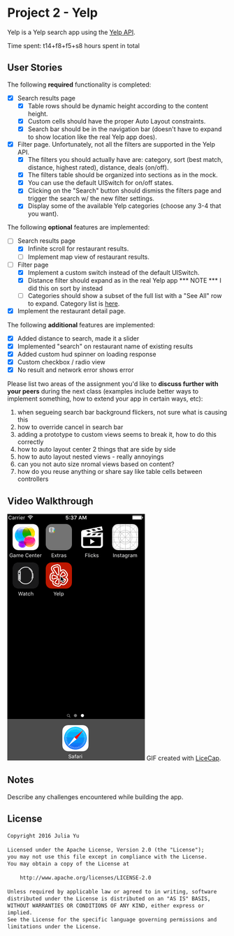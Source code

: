 # Project 2 - Yelp

Yelp is a Yelp search app using the [Yelp API](http://www.yelp.com/developers/documentation/v2/search_api).

Time spent: t14+f8+f5+s8 hours spent in total

## User Stories

The following **required** functionality is completed:

- [x] Search results page
   - [x] Table rows should be dynamic height according to the content height.
   - [x] Custom cells should have the proper Auto Layout constraints.
   - [x] Search bar should be in the navigation bar (doesn't have to expand to show location like the real Yelp app does).
- [x] Filter page. Unfortunately, not all the filters are supported in the Yelp API.
   - [x] The filters you should actually have are: category, sort (best match, distance, highest rated), distance, deals (on/off).
   - [x] The filters table should be organized into sections as in the mock.
   - [x] You can use the default UISwitch for on/off states.
   - [x] Clicking on the "Search" button should dismiss the filters page and trigger the search w/ the new filter settings.
   - [x] Display some of the available Yelp categories (choose any 3-4 that you want).

The following **optional** features are implemented:

- [ ] Search results page
   - [x] Infinite scroll for restaurant results.
   - [ ] Implement map view of restaurant results.
- [ ] Filter page
   - [x] Implement a custom switch instead of the default UISwitch.
   - [x] Distance filter should expand as in the real Yelp app *** NOTE *** I did this on sort by instead
   - [ ] Categories should show a subset of the full list with a "See All" row to expand. Category list is [here](http://www.yelp.com/developers/documentation/category_list).

- [x] Implement the restaurant detail page.

The following **additional** features are implemented:

- [x] Added distance to search, made it a slider
- [x] Implemented "search" on restaurant name of existing results
- [x] Added custom hud spinner on loading response
- [x] Custom checkbox / radio view
- [x] No result and network error shows error

Please list two areas of the assignment you'd like to **discuss further with your peers** during the next class (examples include better ways to implement something, how to extend your app in certain ways, etc):

1. when segueing search bar background flickers, not sure what is causing this
2. how to override cancel in search bar
3. adding a prototype to custom views seems to break it, how to do this correctly
4. how to auto layout center 2 things that are side by side
5. how to auto layout nested views - really annoyings
6. can you not auto size nromal views based on content?
7. how do you reuse anything or share say like table cells between controllers

## Video Walkthrough

![yelp demo](yelp.gif)
GIF created with [LiceCap](http://www.cockos.com/licecap/).

## Notes

Describe any challenges encountered while building the app.

## License

    Copyright 2016 Julia Yu

    Licensed under the Apache License, Version 2.0 (the "License");
    you may not use this file except in compliance with the License.
    You may obtain a copy of the License at

        http://www.apache.org/licenses/LICENSE-2.0

    Unless required by applicable law or agreed to in writing, software
    distributed under the License is distributed on an "AS IS" BASIS,
    WITHOUT WARRANTIES OR CONDITIONS OF ANY KIND, either express or implied.
    See the License for the specific language governing permissions and
    limitations under the License.